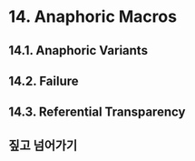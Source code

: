 # 14. Anaphoric Macros

## 14.1. Anaphoric Variants
## 14.2. Failure
## 14.3. Referential Transparency
## 짚고 넘어가기